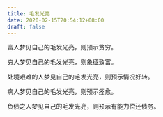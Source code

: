 ```yaml
---
title: 毛发光亮
date: 2020-02-15T20:54:12+08:00
draft: false
---
```


富人梦见自己的毛发光亮，则预示贫穷。

穷人梦见自己的毛发光亮，则象征致富。

处境艰难的人梦见自己的毛发光亮，则预示情况好转。

病人梦见自己的毛发光亮，则预示痊愈。

负债之人梦见自己的毛发光亮，则预示有能力偿还债务。


